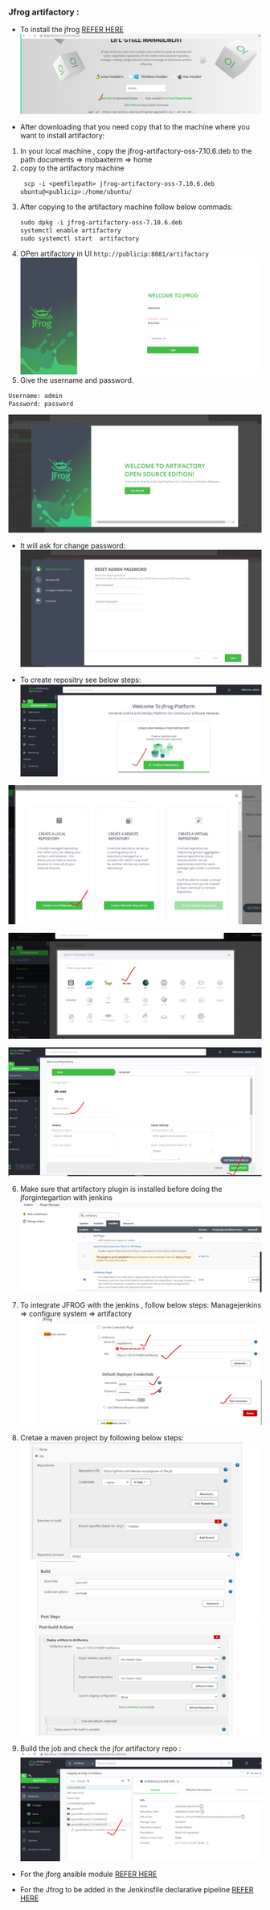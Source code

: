 ### Jfrog artifactory :
* To install the jfrog [REFER HERE](https://jfrog.com/open-source/#artifactory)
![preview](../images/jenkins104.png)

* After downloading that you  need copy that to the machine where you  want to install artifactory:
 1. In your local machine , copy the jfrog-artifactory-oss-7.10.6.deb to the path documents => mobaxterm => home 
 2. copy to the artifactory machine
    ```
     scp -i <pemfilepath> jfrog-artifactory-oss-7.10.6.deb   ubuntu@<publicip>:/home/ubuntu/
     ```
 3. After copying to the artifactory machine follow below commads:
    ```
    sudo dpkg -i jfrog-artifactory-oss-7.10.6.deb
    systemctl enable artifactory
    sudo systemctl start  artifactory
    ```
  4. OPen artifactory in UI
    ```
    http://publicip:8081/artifactory
    ```
    ![preview](../images/jenkins105.png)
  5. Give the username and password.
  ```
  Username: admin
  Password: password
  ```
  ![preview](../images/jenkins106.png)
  * It will ask for change password:
  ![preview](../images/jenkins107.png)

  * To create repositry see below steps:
  ![preview](../images/jenkins108.png)

  ![preview](../images/jenkins109.png)

  ![preview](../images/jenkins110.png)

  ![preview](../images/jenkins111.png)

  6. Make sure that artifactory plugin is installed before doing the jforgintegartion with jenkins
   ![preview](../images/jenkins116.png)

  7. To integrate JFROG with the jenkins , follow below steps:
      Managejenkins => configure system => artifactory
    ![preview](../images/jenkins112.png)
  8. Cretae a maven project by following below steps:
     ![preview](../images/jenkins113.png)
     ![preview](../images/jenkins114.png)
     ![preview](../images/jenkins115.png)
  9. Build the job and check the jfor artifactory repo :
     ![preview](../images/jenkins117.png)

* For the  jforg ansible module  [REFER HERE](https://docs.ansible.com/ansible/latest/collections/community/general/maven_artifact_module.html)

* For the Jfrog to be added in the Jenkinsfile declarative pipeline [REFER HERE](https://www.jfrog.com/confluence/display/RTF6X/Declarative+Pipeline+Syntax)
